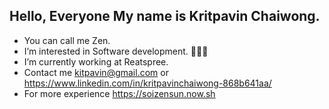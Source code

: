 ## Hello, Everyone My name is Kritpavin Chaiwong.

- You can call me Zen.
- I’m interested in Software development. 👩🏻‍💻
- I’m currently working at Reatspree.
- Contact me kitpavin@gmail.com or https://www.linkedin.com/in/kritpavinchaiwong-868b641aa/
- For more experience https://soizensun.now.sh

<!---
soizensun/soizensun is a ✨ special ✨ repository because its `README.md` (this file) appears on your GitHub profile.
You can click the Preview link to take a look at your changes.
--->
